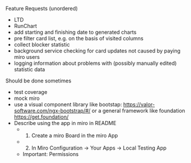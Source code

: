 Feature Requests (unordered)
* LTD
* RunChart
* add starting and finishing date to generated charts
* pre filter card list, e.g. on the basis of visited columns
* collect blocker statistic
* background service checking for card updates not caused by paying miro users
* logging information about problems with (possibly manually edited) statistic data

Should be done sometimes
* test coverage
* mock miro
* use a visual component library like bootstap: https://valor-software.com/ngx-bootstrap/#/ or a general framework like foundation https://get.foundation/
* Describe using the app in miro in README
  - 1) Create a miro Board in the miro App
  - 2) In Miro Configuration -> Your Apps -> Local Testing App
  - Important: Permissions
